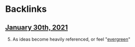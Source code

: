 
# Backlinks
## [January 30th, 2021](<January 30th, 2021.md>)
5. As ideas become heavily referenced, or feel "[evergreen](<evergreen.md>)"

